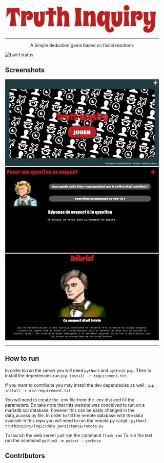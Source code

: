 ![build status](./images/logo.png)

___
<p align="center"> A Simple deduction game based on facial reactions </p>

![build status](https://github.com/ThomasRubini/SAE-A2-TruthInquiry/actions/workflows/tests.yml/badge.svg)

## Screenshots
![title](./images/title.png)
![interrogation](./images/Interogation.png)
![debrief](./images/debrief.png)

___
## How to run

In ordre to run the server you will need ```python3``` and ```python3-pip```. 
Then to install the depedencies run ```pip install -r requirement.txt```. 

If you want to contribute you may install the dev dependecies as well : ```pip install -r dev-requirement.txt```

You will need to create the .env file from the .env.dist and fill the parameters. Do take note that this website was conceived to run on a mariadb sql database, however this can be easly changed in the data_access.py file. In order to fill the remote database with the data availible in this repo you will need to run the remote.py script : ```python3 truthinquiry/logic/data_persistance/remote.py ```

To launch the web server just run the command ```flask run```
To run the test run the command ```python3 -m pytest --verbose```

## Contributors
